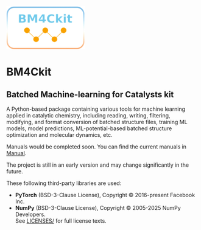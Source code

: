 ![image](logo.png)
# BM4Ckit
## Batched Machine-learning for Catalysts kit
A Python-based package containing various tools for machine learning applied in catalytic chemistry, 
including reading, writing, filtering, modifying, and format conversion of batched structure files, training ML models, model predictions, ML-potential-based batched structure optimization and molecular dynamics, etc.

Manuals would be completed soon. You can find the current manuals in [Manual](Manual/).

The project is still in an early version and may change significantly in the future.

These following third-party libraries are used:
- **PyTorch** (BSD-3-Clause License), Copyright © 2016-present Facebook Inc.  
- **NumPy** (BSD-3-Clause License), Copyright © 2005-2025 NumPy Developers.  
See [LICENSES/](LICENSES/) for full license texts.
